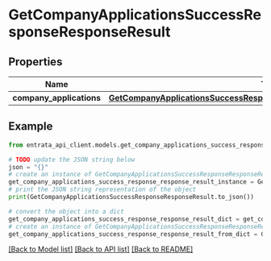 # GetCompanyApplicationsSuccessResponseResponseResult


## Properties

Name | Type | Description | Notes
------------ | ------------- | ------------- | -------------
**company_applications** | [**GetCompanyApplicationsSuccessResponseResponseResultCompanyApplications**](GetCompanyApplicationsSuccessResponseResponseResultCompanyApplications.md) |  | 

## Example

```python
from entrata_api_client.models.get_company_applications_success_response_response_result import GetCompanyApplicationsSuccessResponseResponseResult

# TODO update the JSON string below
json = "{}"
# create an instance of GetCompanyApplicationsSuccessResponseResponseResult from a JSON string
get_company_applications_success_response_response_result_instance = GetCompanyApplicationsSuccessResponseResponseResult.from_json(json)
# print the JSON string representation of the object
print(GetCompanyApplicationsSuccessResponseResponseResult.to_json())

# convert the object into a dict
get_company_applications_success_response_response_result_dict = get_company_applications_success_response_response_result_instance.to_dict()
# create an instance of GetCompanyApplicationsSuccessResponseResponseResult from a dict
get_company_applications_success_response_response_result_from_dict = GetCompanyApplicationsSuccessResponseResponseResult.from_dict(get_company_applications_success_response_response_result_dict)
```
[[Back to Model list]](../README.md#documentation-for-models) [[Back to API list]](../README.md#documentation-for-api-endpoints) [[Back to README]](../README.md)


